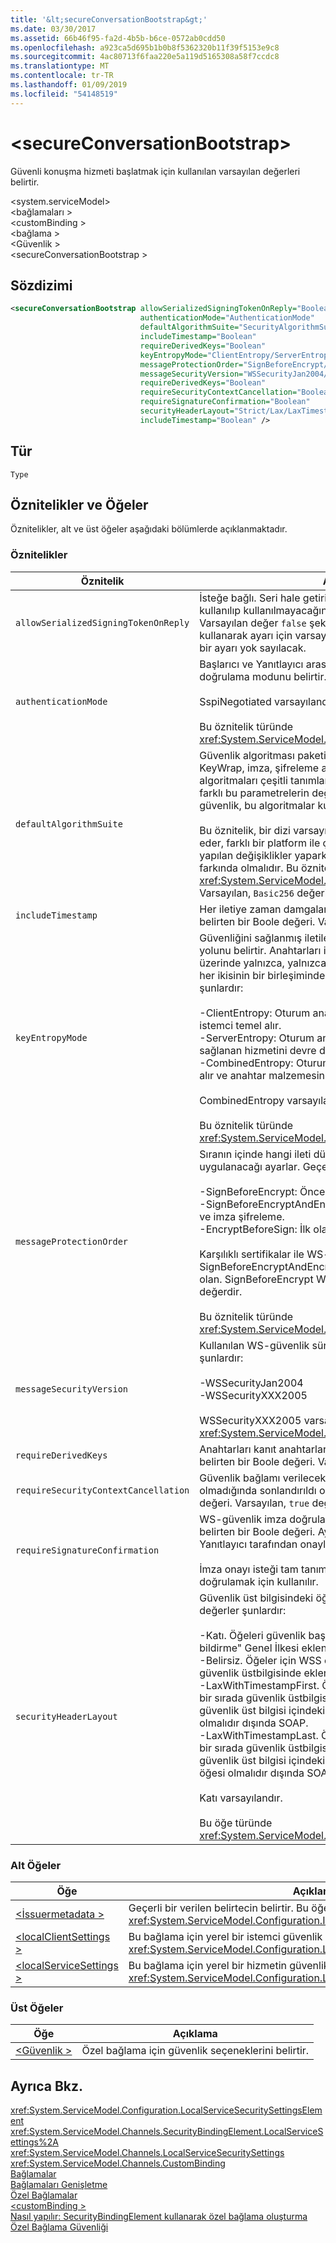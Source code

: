 ```yaml
---
title: '&lt;secureConversationBootstrap&gt;'
ms.date: 03/30/2017
ms.assetid: 66b46f95-fa2d-4b5b-b6ce-0572ab0cdd50
ms.openlocfilehash: a923ca5d695b1b0b8f5362320b11f39f5153e9c8
ms.sourcegitcommit: 4ac80713f6faa220e5a119d5165308a58f7ccdc8
ms.translationtype: MT
ms.contentlocale: tr-TR
ms.lasthandoff: 01/09/2019
ms.locfileid: "54148519"
---
```

# <a name="ltsecureconversationbootstrapgt"></a>&lt;secureConversationBootstrap&gt;
Güvenli konuşma hizmeti başlatmak için kullanılan varsayılan değerleri belirtir.  
  
 \<system.serviceModel>  
\<bağlamaları >  
\<customBinding >  
\<bağlama >  
\<Güvenlik >  
\<secureConversationBootstrap >  
  
## <a name="syntax"></a>Sözdizimi  
  
```xml  
<secureConversationBootstrap allowSerializedSigningTokenOnReply="Boolean"
                             authenticationMode="AuthenticationMode"
                             defaultAlgorithmSuite="SecurityAlgorithmSuite"
                             includeTimestamp="Boolean"
                             requireDerivedKeys="Boolean"
                             keyEntropyMode="ClientEntropy/ServerEntropy/CombinedEntropy"
                             messageProtectionOrder="SignBeforeEncrypt/SignBeforeEncryptAndEncryptSignature/EncryptBeforeSign"
                             messageSecurityVersion="WSSecurityJan2004/WSSecurityXXX2005"
                             requireDerivedKeys="Boolean"
                             requireSecurityContextCancellation="Boolean"
                             requireSignatureConfirmation="Boolean"
                             securityHeaderLayout="Strict/Lax/LaxTimestampFirst/LaxTimestampLast"
                             includeTimestamp="Boolean" />
```  
  
## <a name="type"></a>Tür  
 `Type`  
  
## <a name="attributes-and-elements"></a>Öznitelikler ve Öğeler  
 Öznitelikler, alt ve üst öğeler aşağıdaki bölümlerde açıklanmaktadır.  
  
### <a name="attributes"></a>Öznitelikler  
  
|Öznitelik|Açıklama|  
|---------------|-----------------|  
|`allowSerializedSigningTokenOnReply`|İsteğe bağlı. Seri hale getirilmiş bir belirteç üzerinde cevap kullanılıp kullanılmayacağını belirten bir Boole değeri. Varsayılan değer `false` şeklindedir. Bir çift bağlamayı kullanarak ayarı için varsayılan olarak `true` yapılan herhangi bir ayarı yok sayılacak.|  
|`authenticationMode`|Başlarıcı ve Yanıtlayıcı arasında kullanılan SOAP kimlik doğrulama modunu belirtir.<br /><br /> SspiNegotiated varsayılandır.<br /><br /> Bu öznitelik türünde <xref:System.ServiceModel.Configuration.AuthenticationMode>.|  
|`defaultAlgorithmSuite`|Güvenlik algoritması paketi Standartlaştırma, Digest, KeyWrap, imza, şifreleme algoritmaları ve KeyDerivation algoritmaları çeşitli tanımlar. Her güvenlik algoritması paketi farklı bu parametrelerin değerleri tanımlar. İleti tabanlı güvenlik, bu algoritmalar kullanılarak elde edilir.<br /><br /> Bu öznitelik, bir dizi varsayılandan farklı algoritmalar için kabul eder, farklı bir platform ile çalışırken kullanılır. Bu ayarda yapılan değişiklikler yaparken, güçlü ve zayıf ilgili algoritmaları farkında olmalıdır. Bu öznitelik türünde <xref:System.ServiceModel.Security.SecurityAlgorithmSuite>. Varsayılan, `Basic256` değeridir.|  
|`includeTimestamp`|Her iletiye zaman damgalarının dahil edilip edilmeyeceğini belirten bir Boole değeri. Varsayılan, `true` değeridir.|  
|`keyEntropyMode`|Güvenliğini sağlanmış iletiler için anahtarların hesaplanma yolunu belirtir. Anahtarları istemci anahtar malzemesi üzerinde yalnızca, yalnızca hizmet anahtar malzemesi veya her ikisinin bir birleşiminde temel alabilir. Geçerli değerler şunlardır:<br /><br /> -ClientEntropy: Oturum anahtarı anahtar malzemesi sağlanan istemci temel alır.<br />-ServerEntropy: Oturum anahtarı anahtar malzemesi sağlanan hizmetini devre dışı temel alır.<br />-CombinedEntropy: Oturum anahtarı devre dışı istemci temel alır ve anahtar malzemesini sağlanmaktadır.<br /><br /> CombinedEntropy varsayılandır.<br /><br /> Bu öznitelik türünde <xref:System.ServiceModel.Security.SecurityKeyEntropyMode>.|  
|`messageProtectionOrder`|Sıranın içinde hangi ileti düzeyi güvenlik algoritmasının uygulanacağı ayarlar. Geçerli değerler şunlardır:<br /><br /> -SignBeforeEncrypt: Önce imzalamak ve şifrelemek.<br />-SignBeforeEncryptAndEncryptSignature: Oturum, şifreleme ve imza şifreleme.<br />-EncryptBeforeSign: İlk olarak, oturum şifreleyin.<br /><br /> Karşılıklı sertifikalar ile WS-güvenlik 1.1 kullanırken, SignBeforeEncryptAndEncryptSignature varsayılan değer olan.  SignBeforeEncrypt WS-güvenlik 1.0 ile varsayılan değerdir.<br /><br /> Bu öznitelik türünde <xref:System.ServiceModel.Security.MessageProtectionOrder>.|  
|`messageSecurityVersion`|Kullanılan WS-güvenlik sürümünü ayarlar. Geçerli değerler şunlardır:<br /><br /> -WSSecurityJan2004<br />-WSSecurityXXX2005<br /><br /> WSSecurityXXX2005 varsayılandır. Bu öznitelik türünde <xref:System.ServiceModel.MessageSecurityVersion>.|  
|`requireDerivedKeys`|Anahtarları kanıt anahtarlarından türetilip türetilemeyeceğini belirten bir Boole değeri. Varsayılan, `true` değeridir.|  
|`requireSecurityContextCancellation`|Güvenlik bağlamı verilecek iptal edildi ve artık gerekli olmadığında sonlandırıldı olup olmadığını belirten bir Boole değeri. Varsayılan, `true` değeridir.|  
|`requireSignatureConfirmation`|WS-güvenlik imza doğrulamasının etkin olup olmadığını belirten bir Boole değeri. Ayarlandığında `true`, ileti imzaları Yanıtlayıcı tarafından onaylanır. Varsayılan, `false` değeridir.<br /><br /> İmza onayı isteği tam tanıma hizmet yanıt verdiğini doğrulamak için kullanılır.|  
|`securityHeaderLayout`|Güvenlik üst bilgisindeki öğelerin sıralamasını belirtir. Geçerli değerler şunlardır:<br /><br /> -Katı. Öğeleri güvenlik başlığına göre "kullanılmadan önce bildirme" Genel İlkesi eklenir.<br />-Belirsiz. Öğeler için WSS onaylar herhangi bir sırada güvenlik üstbilgisinde eklenir: SOAP ileti güvenliği.<br />-LaxWithTimestampFirst. Öğeler için WSS onaylar herhangi bir sırada güvenlik üstbilgisinde eklenir: İleti güvenliği güvenlik üst bilgisi içindeki ilk öğeyi wsse:Timestamp öğesi olmalıdır dışında SOAP.<br />-LaxWithTimestampLast. Öğeler için WSS onaylar herhangi bir sırada güvenlik üstbilgisinde eklenir: İleti güvenliği güvenlik üst bilgisi içindeki son öğeden bir wsse:Timestamp öğesi olmalıdır dışında SOAP.<br /><br /> Katı varsayılandır.<br /><br /> Bu öğe türünde <xref:System.ServiceModel.Channels.SecurityHeaderLayout>.|  
  
### <a name="child-elements"></a>Alt Öğeler  
  
|Öğe|Açıklama|  
|-------------|-----------------|  
|[\<İssuermetadata >](../../../../../docs/framework/configure-apps/file-schema/wcf/issuedtokenparameters.md)|Geçerli bir verilen belirtecin belirtir. Bu öğe türünde <xref:System.ServiceModel.Configuration.IssuedTokenParametersElement>.|  
|[\<localClientSettings >](../../../../../docs/framework/configure-apps/file-schema/wcf/localclientsettings-element.md)|Bu bağlama için yerel bir istemci güvenlik ayarlarını belirtir. Bu öğe türünde <xref:System.ServiceModel.Configuration.LocalClientSecuritySettingsElement>.|  
|[\<localServiceSettings >](../../../../../docs/framework/configure-apps/file-schema/wcf/localservicesettings-element.md)|Bu bağlama için yerel bir hizmetin güvenlik ayarlarını belirtir. Bu öğe türünde <xref:System.ServiceModel.Configuration.LocalServiceSecuritySettingsElement>.|  
  
### <a name="parent-elements"></a>Üst Öğeler  
  
|Öğe|Açıklama|  
|-------------|-----------------|  
|[\<Güvenlik >](../../../../../docs/framework/configure-apps/file-schema/wcf/security-of-custombinding.md)|Özel bağlama için güvenlik seçeneklerini belirtir.|  
  
## <a name="see-also"></a>Ayrıca Bkz.  
 <xref:System.ServiceModel.Configuration.LocalServiceSecuritySettingsElement>  
 <xref:System.ServiceModel.Channels.SecurityBindingElement.LocalServiceSettings%2A>  
 <xref:System.ServiceModel.Channels.LocalServiceSecuritySettings>  
 <xref:System.ServiceModel.Channels.CustomBinding>  
 [Bağlamalar](../../../../../docs/framework/wcf/bindings.md)  
 [Bağlamaları Genişletme](../../../../../docs/framework/wcf/extending/extending-bindings.md)  
 [Özel Bağlamalar](../../../../../docs/framework/wcf/extending/custom-bindings.md)  
 [\<customBinding >](../../../../../docs/framework/configure-apps/file-schema/wcf/custombinding.md)  
 [Nasıl yapılır: SecurityBindingElement kullanarak özel bağlama oluşturma](../../../../../docs/framework/wcf/feature-details/how-to-create-a-custom-binding-using-the-securitybindingelement.md)  
 [Özel Bağlama Güvenliği](../../../../../docs/framework/wcf/samples/custom-binding-security.md)
